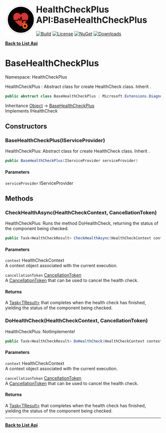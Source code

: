 # <img align="left" width="100" height="100" src="../images/icon.png">HealthCheckPlus API:BaseHealthCheckPlus 

[![Build](https://github.com/FRACerqueira/HealthCheckPlus/workflows/Build/badge.svg)](https://github.com/FRACerqueira/HealthCheckPlus/actions/workflows/build.yml)
[![License](https://img.shields.io/badge/License-MIT-brightgreen.svg)](https://github.com/FRACerqueira/HealthCheckPlus/blob/master/LICENSE)
[![NuGet](https://img.shields.io/nuget/v/HealthCheckPlus)](https://www.nuget.org/packages/HealthCheckPlus/)
[![Downloads](https://img.shields.io/nuget/dt/HealthCheckPlus)](https://www.nuget.org/packages/HealthCheckPlus/)

[**Back to List Api**](./apis.md)

# BaseHealthCheckPlus

Namespace: HealthCheckPlus

HealthCheckPlus : Abstract class for create HealthCheck class. Inherit .

```csharp
public abstract class BaseHealthCheckPlus : Microsoft.Extensions.Diagnostics.HealthChecks.IHealthCheck
```

Inheritance [Object](https://docs.microsoft.com/en-us/dotnet/api/system.object) → [BaseHealthCheckPlus](./healthcheckplus.basehealthcheckplus.md)<br>
Implements IHealthCheck

## Constructors

### <a id="constructors-.ctor"/>**BaseHealthCheckPlus(IServiceProvider)**

HealthCheckPlus: Abstract class for create HealthCheck class. Inherit .

```csharp
public BaseHealthCheckPlus(IServiceProvider serviceProvider)
```

#### Parameters

`serviceProvider` IServiceProvider<br>

## Methods

### <a id="methods-checkhealthasync"/>**CheckHealthAsync(HealthCheckContext, CancellationToken)**

HealthCheckPlus: Runs the method DoHealthCheck, returning the status of the component being checked.

```csharp
public Task<HealthCheckResult> CheckHealthAsync(HealthCheckContext context, CancellationToken cancellationToken)
```

#### Parameters

`context` HealthCheckContext<br>
A context object associated with the current execution.

`cancellationToken` [CancellationToken](https://docs.microsoft.com/en-us/dotnet/api/system.threading.cancellationtoken)<br>
A [CancellationToken](https://docs.microsoft.com/en-us/dotnet/api/system.threading.cancellationtoken) that can be used to cancel the health check.

#### Returns

A [Task&lt;TResult&gt;](https://docs.microsoft.com/en-us/dotnet/api/system.threading.tasks.task-1) that completes when the health check has finished, yielding the status of the component being checked.

### <a id="methods-dohealthcheck"/>**DoHealthCheck(HealthCheckContext, CancellationToken)**

HealthCheckPlus: NotImplemente!

```csharp
public Task<HealthCheckResult> DoHealthCheck(HealthCheckContext context, CancellationToken cancellationToken)
```

#### Parameters

`context` HealthCheckContext<br>
A context object associated with the current execution.

`cancellationToken` [CancellationToken](https://docs.microsoft.com/en-us/dotnet/api/system.threading.cancellationtoken)<br>
A [CancellationToken](https://docs.microsoft.com/en-us/dotnet/api/system.threading.cancellationtoken) that can be used to cancel the health check.

#### Returns

A [Task&lt;TResult&gt;](https://docs.microsoft.com/en-us/dotnet/api/system.threading.tasks.task-1) that completes when the health check has finished, yielding the status of the component being checked.


- - -
[**Back to List Api**](./apis.md)

